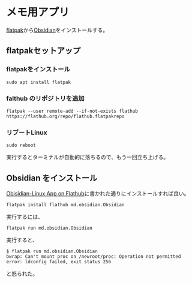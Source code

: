 # メモ用アプリ

[flatpak](https://flatpak.org/setup/Chrome%20OS/)から[Obsidian](https://obsidian.md/)をインストールする。

## flatpakセットアップ

### flatpakをインストール

```shell
sudo apt install flatpak
```

### falthub のリポジトリを追加

```shell
flatpak --user remote-add --if-not-exists flathub https://flathub.org/repo/flathub.flatpakrepo
```

### リブートLinux

```shell
sudo reboot
```

実行するとターミナルが自動的に落ちるので、もう一回立ち上げる。

## Obsidian をインストール

[Obisidian-Linux App on Flathub](https://flathub.org/apps/details/md.obsidian.Obsidian)に書かれた通りにインストールすれば良い。

```shell
flatpak install flathub md.obsidian.Obsidian
```

実行するには、

```shell
flatpak run md.obsidian.Obsidian
```

実行すると、

```shell
$ flatpak run md.obsidian.Obsidian
bwrap: Can't mount proc on /newroot/proc: Operation not permitted
error: ldconfig failed, exit status 256
```

と怒られた。

